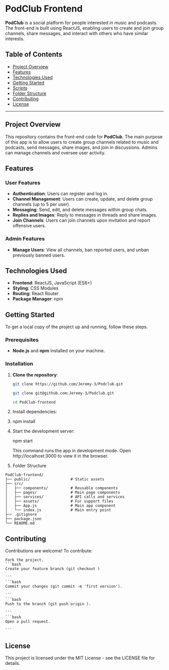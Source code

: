 # PodClub Frontend

**PodClub** is a social platform for people interested in music and podcasts. The front-end is built using ReactJS, enabling users to create and join group channels, share messages, and interact with others who have similar interests.

## Table of Contents

- [Project Overview](#project-overview)
- [Features](#features)
- [Technologies Used](#technologies-used)
- [Getting Started](#getting-started)
- [Scripts](#scripts)
- [Folder Structure](#folder-structure)
- [Contributing](#contributing)
- [License](#license)

---

## Project Overview

This repository contains the front-end code for **PodClub**. The main purpose of this app is to allow users to create group channels related to music and podcasts, send messages, share images, and join in discussions. Admins can manage channels and oversee user activity.

## Features

### User Features

- **Authentication**: Users can register and log in.
- **Channel Management**: Users can create, update, and delete group channels (up to 5 per user).
- **Messaging**: Send, edit, and delete messages within group chats.
- **Replies and Images**: Reply to messages in threads and share images.
- **Join Channels**: Users can join channels upon invitation and report offensive users.

### Admin Features

- **Manage Users**: View all channels, ban reported users, and unban previously banned users.

## Technologies Used

- **Frontend**: ReactJS, JavaScript (ES6+)
- **Styling**: CSS Modules
- **Routing**: React Router
- **Package Manager**: npm

## Getting Started

To get a local copy of the project up and running, follow these steps.

### Prerequisites

- **Node.js** and **npm** installed on your machine.

### Installation

1. **Clone the repository**:

   ```bash
   git clone https://github.com/Jeremy-3/Podclub.git

   ```
   ```bash
   git clone git@github.com:Jeremy-3/Podclub.git

   ```
   ```bash
   cd PodClub-frontend

   ```

2. Install dependencies:

3. npm install

4. Start the development server:

    npm start

    This command runs the app in development mode. Open http://localhost:3000 to view it in the browser.

5. Folder Structure
  ```plaintext
 PodClub-frontend/
 ├── public/                  # Static assets
 ├── src/
 │   ├── components/          # Reusable components
 │   ├── pages/               # Main page components
 │   ├── services/            # API calls and services
 │   ├── assets/              # For support files
 │   ├── App.js               # Main app component
 │   └── index.js             # Main entry point
 ├── .gitignore
 ├── package.json
 └── README.md
```

## Contributing

Contributions are welcome! To contribute:
   
    Fork the project.
    ```bash
    Create your feature branch (git checkout )
    
    ```
    ```bash
    Commit your changes (git commit -m 'first version').

    ```
    ```bash
    Push to the branch (git push origin ).

    ```
    ```bash
    Open a pull request.

    ```

## License

This project is licensed under the MIT License - see the LICENSE file for details.